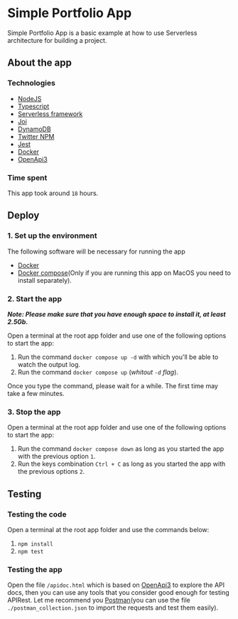 # Simple Portfolio App

Simple Portfolio App is a basic example at how to use Serverless architecture for building a project.

## About the app

### Technologies
- [NodeJS](https://nodejs.org/es/)
- [Typescript](https://www.typescriptlang.org/)
- [Serverless framework](https://www.serverless.com/)
- [Joi](https://joi.dev/)
- [DynamoDB](https://aws.amazon.com/dynamodb/)
- [Twitter NPM](https://www.npmjs.com/package/twitter)
- [Jest](https://jestjs.io/)
- [Docker](https://docs.docker.com/get-docker/)
- [OpenApi3](https://swagger.io/specification/)

### Time spent
This app took around `18` hours.

## Deploy

### 1. Set up the environment
The following software will be necessary for running the app
* [Docker](https://docs.docker.com/get-docker/)
* [Docker compose](https://docs.docker.com/compose/install/)(Only if you are running this app on MacOS you need to install separately).

### 2. Start the app
***Note: Please make sure that you have enough space to install it, at least 2.5Gb.***

Open a terminal at the root app folder and use one of the following options to start the app:

1. Run the command `docker compose up -d` with which you'll be able to watch the output log.
2. Run the command `docker compose up` (*whitout `-d` flag*).

Once you type the command, please wait for a while. The first time may take a few minutes.

### 3. Stop the app

Open a terminal at the root app folder and use one of the following options to start the app:

1. Run the command `docker compose down` as long as you started the app with the previous option `1`.
2. Run the keys combination `Ctrl + C` as long as you started the app with the previous options `2`.

## Testing

### Testing the code
Open a terminal at the root app folder and use the commands below:

1. `npm install`
2. `npm test`

### Testing the app

Open the file `/apidoc.html` which is based on [OpenApi3](https://swagger.io/specification/) to explore the API docs, then you can use any tools that you consider good enough for testing APIRest. Let me recommend you [Postman](https://www.postman.com/downloads/)(you can use the file `./postman_collection.json` to import the requests and test them easily).